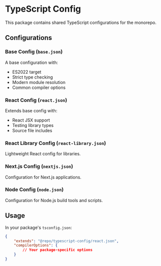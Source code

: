 # TypeScript Config

This package contains shared TypeScript configurations for the monorepo.

## Configurations

### Base Config (`base.json`)

A base configuration with:

- ES2022 target
- Strict type checking
- Modern module resolution
- Common compiler options

### React Config (`react.json`)

Extends base config with:

- React JSX support
- Testing library types
- Source file includes

### React Library Config (`react-library.json`)

Lightweight React config for libraries.

### Next.js Config (`nextjs.json`)

Configuration for Next.js applications.

### Node Config (`node.json`)

Configuration for Node.js build tools and scripts.

## Usage

In your package's `tsconfig.json`:

```json
{
	"extends": "@repo/typescript-config/react.json",
	"compilerOptions": {
		// Your package-specific options
	}
}
```
